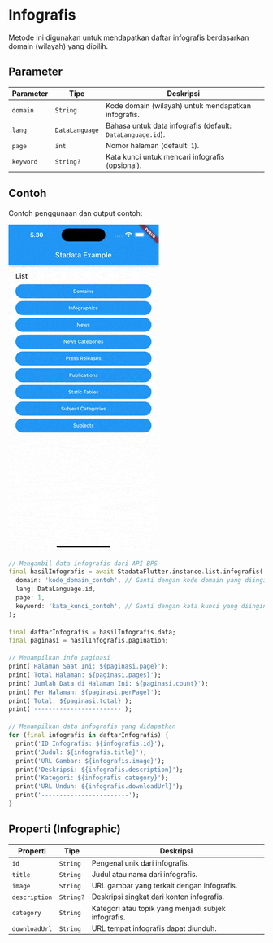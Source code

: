 # Infografis

Metode ini digunakan untuk mendapatkan daftar infografis berdasarkan domain (wilayah) yang dipilih.

## Parameter

| Parameter | Tipe           | Deskripsi                                                  |
| --------- | -------------- | ---------------------------------------------------------- |
| `domain`  | `String`       | Kode domain (wilayah) untuk mendapatkan infografis.        |
| `lang`    | `DataLanguage` | Bahasa untuk data infografis (default: `DataLanguage.id`). |
| `page`    | `int`          | Nomor halaman (default: `1`).                              |
| `keyword` | `String?`      | Kata kunci untuk mencari infografis (opsional).            |

## Contoh

Contoh penggunaan dan output contoh:

![Preview](/gif/infographics.gif)

```dart
// Mengambil data infografis dari API BPS
final hasilInfografis = await StadataFlutter.instance.list.infografis(
  domain: 'kode_domain_contoh', // Ganti dengan kode domain yang diinginkan
  lang: DataLanguage.id,
  page: 1,
  keyword: 'kata_kunci_contoh', // Ganti dengan kata kunci yang diinginkan atau null
);

final daftarInfografis = hasilInfografis.data;
final paginasi = hasilInfografis.pagination;

// Menampilkan info paginasi
print('Halaman Saat Ini: ${paginasi.page}');
print('Total Halaman: ${paginasi.pages}');
print('Jumlah Data di Halaman Ini: ${paginasi.count}');
print('Per Halaman: ${paginasi.perPage}');
print('Total: ${paginasi.total}');
print('------------------------');

// Menampilkan data infografis yang didapatkan
for (final infografis in daftarInfografis) {
  print('ID Infografis: ${infografis.id}');
  print('Judul: ${infografis.title}');
  print('URL Gambar: ${infografis.image}');
  print('Deskripsi: ${infografis.description}');
  print('Kategori: ${infografis.category}');
  print('URL Unduh: ${infografis.downloadUrl}');
  print('------------------------');
}
```

## Properti (Infographic)

| Properti      | Tipe      | Deskripsi                                           |
| ------------- | --------- | --------------------------------------------------- |
| `id`          | `String`  | Pengenal unik dari infografis.                      |
| `title`       | `String`  | Judul atau nama dari infografis.                    |
| `image`       | `String`  | URL gambar yang terkait dengan infografis.          |
| `description` | `String?` | Deskripsi singkat dari konten infografis.           |
| `category`    | `String`  | Kategori atau topik yang menjadi subjek infografis. |
| `downloadUrl` | `String`  | URL tempat infografis dapat diunduh.                |
